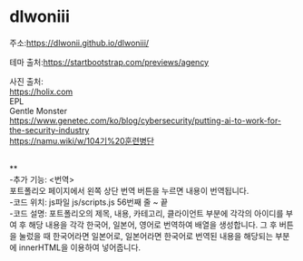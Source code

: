 # dlwoniii

주소:https://dlwonii.github.io/dlwoniii/

테마 출처:https://startbootstrap.com/previews/agency

사진 출처:<br>https://holix.com<br>
        EPL<br>
        Gentle Monster<br>
        https://www.genetec.com/ko/blog/cybersecurity/putting-ai-to-work-for-the-security-industry<br>
        https://namu.wiki/w/104기%20훈련병단<br><br>

**<br>
-추가 기능: <번역><br>포트폴리오 페이지에서 왼쪽 상단 번역 버튼을 누르면 내용이 번역됩니다.<br>
-코드 위치: js파일 js/scripts.js 56번째 줄 ~ 끝<br>
-코드 설명: 포트폴리오의 제목, 내용, 카테고리, 클라이언트 부분에 각각의 아이디를 부여 후 해당 내용을 각각 한국어, 일본어, 영어로 번역하여 배열을 생성합니다. 그 후 버튼을 눌렀을 때 한국어라면 일본어로, 일본어라면 한국어로 번역된 내용을 해당되는 부분에 innerHTML을 이용하여 넣어줍니다.<br>

